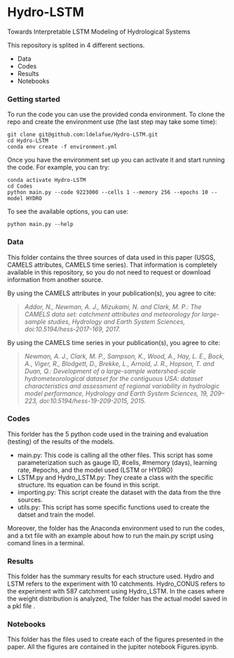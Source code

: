 # Hydro-LSTM
Towards Interpretable LSTM Modeling of Hydrological Systems

This repository is splited in 4 different sections.
  - Data
  - Codes
  - Results
  - Notebooks

### Getting started

To run the code you can use the provided conda environment. To clone the repo and create the environment use (the last step may take some time):
```
git clone git@github.com:ldelafue/Hydro-LSTM.git
cd Hydro-LSTM
conda env create -f environment.yml
```

Once you have the environment set up you can activate it and start running the code. For example, you can try:
```
conda activate Hydro-LSTM
cd Codes
python main.py --code 9223000 --cells 1 --memory 256 --epochs 10 --model HYDRO
```

To see the available options, you can use:
```
python main.py --help
```

### Data
This folder contains the three sources of data used in this paper (USGS, CAMELS attributes, CAMELS time series). That information is completely available in this repository, so you do not need to request or download information from another source.

By using the CAMELS attributes in your publication(s), you agree to cite:

> *Addor, N., Newman, A. J., Mizukami, N. and Clark, M. P.: The CAMELS data set: catchment attributes and meteorology for large-sample studies, Hydrology and Earth System Sciences, doi:10.5194/hess-2017-169, 2017.*

By using the CAMELS time series in your publication(s), you agree to cite:

> *Newman, A. J., Clark, M. P., Sampson, K., Wood, A., Hay, L. E., Bock, A., Viger, R., Blodgett, D., Brekke, L., Arnold, J. R., Hopson, T. and Duan, Q.: Development of a large-sample watershed-scale hydrometeorological dataset for the contiguous USA: dataset characteristics and assessment of regional variability in hydrologic model performance, Hydrology and Earth System Sciences, 19, 209–223, doi:10.5194/hess-19-209-2015, 2015.*

### Codes
This forlder has the 5 python code used in the training and evaluation (testing) of the results of the models.
  - main.py: This code is calling all the other files. This script has some parameterization such as gauge ID, #cells, #memory (days), learning rate, #epochs, and the model used (LSTM or HYDRO)
  - LSTM.py and Hydro_LSTM.py: They create a class with the specific structure. Its equation can be found in this script.
  - importing.py: This script create the dataset with the data from the thre sources.
  - utils.py: This script has some specific functions used to create the datset and train the model.

Moreover, the folder has the Anaconda environment used to run the codes, and a txt file with an example about how to run the main.py script using comand lines in a terminal.

### Results
This folder has the summary results for each structure used. Hydro and LSTM refers to the experiment with 10 catchments. Hydro_CONUS refers to the experiment with 587 catchment using Hydro_LSTM. In the cases where the weight distribution is analyzed, The folder has the actual model saved in a pkl file .

### Notebooks
This folder has the files used to create each of the figures presented in the paper. All the figures are contained in the jupiter notebook Figures.ipynb.


